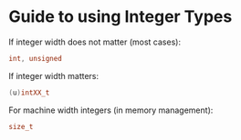 Guide to using Integer Types
============================

If integer width does not matter (most cases):
```cpp
int, unsigned
```

If integer width matters:
```cpp
(u)intXX_t
```

For machine width integers (in memory management):
```cpp
size_t
```
